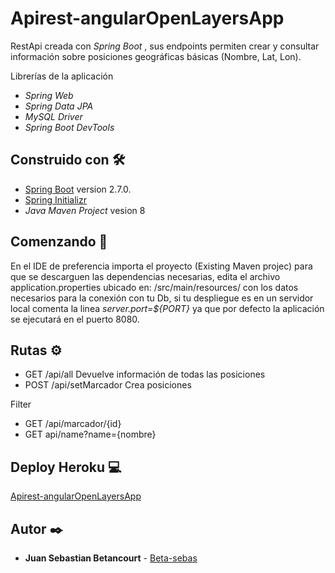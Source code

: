 # Apirest-angularOpenLayersApp

RestApi creada con _Spring Boot_ , sus endpoints permiten crear y consultar información sobre posiciones geográficas básicas (Nombre, Lat, Lon).
 
Librerías de la aplicación

* _Spring Web_
* _Spring Data JPA_
* _MySQL Driver_
* _Spring Boot DevTools_

## Construido con 🛠️

* [Spring Boot](https://spring.io/projects/spring-boot) version 2.7.0.
* [Spring Initializr](https://start.spring.io/)
* _Java Maven Project_ vesion 8 

## Comenzando 🚀

En el IDE de preferencia importa el proyecto (Existing Maven projec) para que se descarguen las dependencias necesarias, edita el archivo application.properties ubicado en:
/src/main/resources/ con los datos necesarios para la conexión con tu Db, si tu despliegue es en un servidor local comenta la linea _server.port=${PORT}_ ya que por defecto la aplicación se ejecutará en el puerto 8080.

## Rutas ⚙️

* GET    /api/all Devuelve información de todas las posiciones
* POST   /api/setMarcador  Crea posiciones

Filter

* GET   /api/marcador/{id}
* GET   api/name?name={nombre}

## Deploy Heroku 💻
[Apirest-angularOpenLayersApp](https://spring-openlayers-markers.herokuapp.com/api/all)

## Autor ✒️
* **Juan Sebastian Betancourt**  - [Beta-sebas](https://github.com/Beta-sebas)
